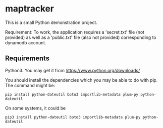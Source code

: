 # maptracker

This is a small Python demonstration project.

Requirement: To work, the application requires
a 'secret.txt' file (not provided) as well as a 'public.txt' file
(also not provided) corresponding to dynamodb account.


## Requirements

Python3. You may get it from https://www.python.org/downloads/

You should install the dependencies which you may be able to do
with pip. The command might be:

```
pip install python-dateutil boto3 importlib-metadata plum-py python-dateutil
```

On some systems, it could be 

```
pip3 install python-dateutil boto3 importlib-metadata plum-py python-dateutil
```